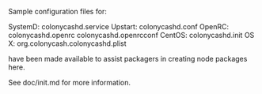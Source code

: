 Sample configuration files for:

SystemD: colonycashd.service
Upstart: colonycashd.conf
OpenRC:  colonycashd.openrc
         colonycashd.openrcconf
CentOS:  colonycashd.init
OS X:    org.colonycash.colonycashd.plist

have been made available to assist packagers in creating node packages here.

See doc/init.md for more information.
